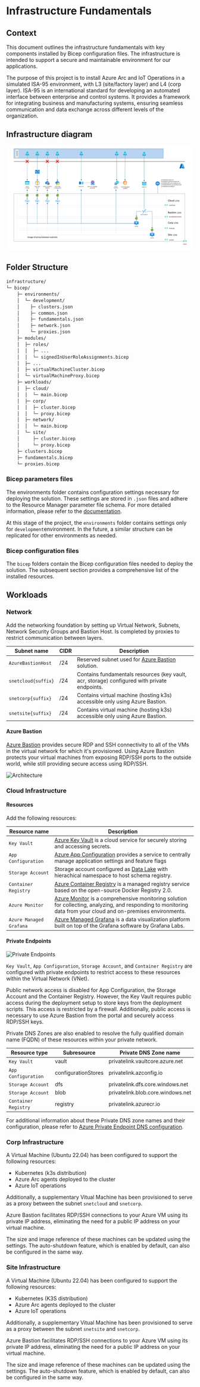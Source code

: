 # Infrastructure Fundamentals

## Context

This document outlines the infrastructure fundamentals with key components installed by Bicep configuration files. The infrastructure is intended to support a secure and maintainable environment for our applications.

The purpose of this project is to install Azure Arc and IoT Operations in a simulated ISA-95 environment, with L3 (site/factory layer) and L4 (corp layer). ISA-95 is an international standard for developing an automated interface between enterprise and control systems. It provides a framework for integrating business and manufacturing systems, ensuring seamless communication and data exchange across different levels of the organization.

## Infrastructure diagram

![Infrastructure](./assets/infrastructure.png)

## Folder Structure

```txt
infrastructure/
└─ bicep/
    ├─ environments/
    │  └─ development/
    │    ├─ clusters.json
    │    ├─ common.json
    │    ├─ fundamentals.json
    │    ├─ network.json
    │    └─ proxies.json
    ├─ modules/
    │  ├─ roles/
    │  │  ├─ ...
    │  │  └─ signedInUserRoleAssignments.bicep
    │  ├─ ...
    │  ├─ virtualMachineCluster.bicep
    │  └─ virtualMachineProxy.bicep
    ├─ workloads/
    │  ├─ cloud/
    │  │  └─ main.bicep
    │  ├─ corp/
    │  │  ├─ cluster.bicep
    │  │  └─ proxy.bicep
    │  ├─ network/
    │  │  └─ main.bicep
    │  └─ site/
    │     ├─ cluster.bicep
    │     └─ proxy.bicep
    ├─ clusters.bicep
    ├─ fundamentals.bicep
    └─ proxies.bicep
```

### Bicep parameters files

The environments folder contains configuration settings necessary for deploying the solution. These settings are stored in `.json` files and adhere to the Resource Manager parameter file schema. For more detailed information, please refer to the [documentation](https://learn.microsoft.com/en-us/azure/azure-resource-manager/templates/parameter-files).

At this stage of the project, the `environments` folder contains settings only for `development`environment. In the future, a similar structure can be replicated for other environments as needed.

### Bicep configuration files

The `bicep` folders contain the Bicep configuration files needed to deploy the solution. The subsequent section provides a comprehensive list of the installed resources.

## Workloads

### Network

Add the networking foundation by setting up Virtual Network, Subnets, Network Security Groups and Bastion Host. Is completed by proxies to restrict communication between layers.

| Subnet name         | CIDR | Description                                                                                                          |
|---------------------|------|----------------------------------------------------------------------------------------------------------------------|
| `AzureBastionHost`  | /24  | Reserved subnet used for [Azure Bastion](https://learn.microsoft.com/en-us/azure/bastion/bastion-overview) solution. |
| `snetcloud{suffix}` | /24  | Contains fundamentals resources (key vault, acr, storage) configured with private endpoints.                         |
| `snetcorp{suffix}`  | /24  | Contains virtual machine (hosting k3s) accessible only using Azure Bastion.                                          |
| `snetsite{suffix}`  | /24  | Contains virtual machine (hosting k3s) accessible only using Azure Bastion.                                          |

#### Azure Bastion

[Azure Bastion](https://learn.microsoft.com/en-us/azure/bastion/bastion-overview) provides secure RDP and SSH connectivity to all of the VMs in the virtual network for which it's provisioned.
Using Azure Bastion protects your virtual machines from exposing RDP/SSH ports to the outside world, while still providing secure access using RDP/SSH.

![Architecture](https://learn.microsoft.com/en-us/azure/bastion/media/bastion-overview/architecture.png)

### Cloud Infrastructure

#### Resources

Add the following resources:

| Resource name           | Description                                                                                                                                                                                                                       |
|-------------------------|-----------------------------------------------------------------------------------------------------------------------------------------------------------------------------------------------------------------------------------|
| `Key Vault`             | [Azure Key Vault](https://learn.microsoft.com/en-us/azure/key-vault/general/overview) is a cloud service for securely storing and accessing secrets.                                                                              |
| `App Configuration`     | [Azure App Configuration](https://learn.microsoft.com/en-us/azure/azure-app-configuration/overview) provides a service to centrally manage application settings and feature flags                                                 |
| `Storage Account`       | Storage account configured as [Data Lake](https://learn.microsoft.com/en-us/azure/storage/blobs/data-lake-storage-introduction) with hierachical namespace to host schema registry.                                               |
| `Container Registry`    | [Azure Container Registry](https://learn.microsoft.com/en-us/azure/container-registry/container-registry-intro) is a managed registry service based on the open-source Docker Registry 2.0.                                       |
| `Azure Monitor`         | [Azure Monitor](https://learn.microsoft.com/en-us/azure/azure-monitor/overview) is a comprehensive monitoring solution for collecting, analyzing, and responding to monitoring data from your cloud and on-premises environments. |
| `Azure Managed Grafana` | [Azure Managed Grafana](https://learn.microsoft.com/en-us/azure/managed-grafana/overview) is a data visualization platform built on top of the Grafana software by Grafana Labs.                                                  |

#### Private Endpoints

![Private Endpoints](./assets/infrastructure-endpoints.png)

`Key Vault`, `App Configuration`, `Storage Account`, and `Container Registry` are configured with private endpoints to restrict access to these resources within the Virtual Network (VNet).

Public network access is disabled for App Configuration, the Storage Account and the Container Registry. However, the Key Vault requires public access during the deployment setup to store keys from the deployment scripts. This access is restricted by a firewall. Additionally, public access is necessary to use Azure Bastion from the portal and securely access RDP/SSH keys.

Private DNS Zones are also enabled to resolve the fully qualified domain name (FQDN) of these resources within your private network.

| Resource type        | Subresource         | Private DNS Zone name             |
|----------------------|---------------------|-----------------------------------|
| `Key Vault`          | vault               | privatelink.vaultcore.azure.net   |
| `App Configuration`  | configurationStores | privatelink.azconfig.io           |
| `Storage Account`    | dfs                 | privatelink.dfs.core.windows.net  |
| `Storage Account`    | blob                | privatelink.blob.core.windows.net |
| `Container Registry` | registry            | privatelink.azurecr.io            |

For additional information about these Private DNS zone names and their configuration, please refer to [Azure Private Endpoint DNS configuration](https://learn.microsoft.com/en-us/azure/private-link/private-endpoint-dns).

### Corp Infrastructure

A Virtual Machine (Ubuntu 22.04) has been configured to support the following resources:

- Kubernetes (k3s distribution)
- Azure Arc agents deployed to the cluster
- Azure IoT operations

Additionally, a supplementary Vitual Machine has been provisioned to serve as a proxy between the subnet `snetcloud` and `snetcorp`.

Azure Bastion facilitates RDP/SSH connections to your Azure VM using its private IP address, eliminating the need for a public IP address on your virtual machine.

The size and image reference of these machines can be updated using the settings. The auto-shutdown feature, which is enabled by default, can also be configured in the same way.

### Site Infrastructure

A Virtual Machine (Ubuntu 22.04) has been configured to support the following resources:

- Kubernetes (K3S distribution)
- Azure Arc agents deployed to the cluster
- Azure IoT operations

Additionally, a supplementary Vitual Machine has been provisioned to serve as a proxy between the subnet `snetsite` and `snetcorp`.

Azure Bastion facilitates RDP/SSH connections to your Azure VM using its private IP address, eliminating the need for a public IP address on your virtual machine.

The size and image reference of these machines can be updated using the settings. The auto-shutdown feature, which is enabled by default, can also be configured in the same way.
